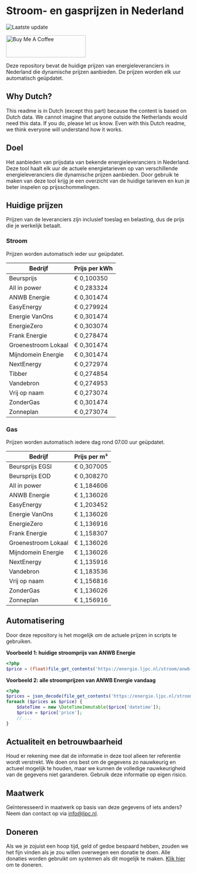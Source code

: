# Stroom- en gasprijzen in Nederland

![Laatste update](https://img.shields.io/badge/laatste%20update-2024--07--23%2022%3A00%20CET-brightgreen)

<a href="https://www.buymeacoffee.com/Lars-" target="_blank"><img src="https://cdn.buymeacoffee.com/buttons/v2/default-orange.png" alt="Buy Me A Coffee" height="60" style="height: 60px !important;width: 217px !important;" ></a>

Deze repository bevat de huidige prijzen van energieleveranciers in Nederland die dynamische prijzen aanbieden. De prijzen worden elk uur automatisch geüpdatet.

## Why Dutch?

This readme is in Dutch (except this part) because the content is based on Dutch data. We cannot imagine that anyone outside the Netherlands would need this data. If you do, please let us know. Even with this Dutch readme, we think
everyone will understand how it works.

## Doel

Het aanbieden van prijsdata van bekende energieleveranciers in Nederland. Deze tool haalt elk uur de actuele energietarieven op van verschillende energieleveranciers die dynamische prijzen aanbieden. Door gebruik te maken van deze tool
krijg je een overzicht van de huidige tarieven en kun je beter inspelen op prijsschommelingen.

## Huidige prijzen

Prijzen van de leveranciers zijn inclusief toeslag en belasting, dus de prijs die je werkelijk betaalt.

### Stroom

Prijzen worden automatisch ieder uur geüpdatet.

 Bedrijf | Prijs per kWh 
---------|---------------
Beursprijs | € 0,100350
All in power | € 0,283324
ANWB Energie | € 0,301474
EasyEnergy | € 0,279924
Energie VanOns | € 0,301474
EnergieZero | € 0,303074
Frank Energie | € 0,278474
Groenestroom Lokaal | € 0,301474
Mijndomein Energie | € 0,301474
NextEnergy | € 0,272974
Tibber | € 0,274854
Vandebron | € 0,274953
Vrij op naam | € 0,273074
ZonderGas | € 0,301474
Zonneplan | € 0,273074


### Gas

Prijzen worden automatisch iedere dag rond 07.00 uur geüpdatet.

 Bedrijf | Prijs per m³ 
---------|--------------
Beursprijs EGSI | € 0,307005
Beursprijs EOD | € 0,308270
All in power | € 1,184606
ANWB Energie | € 1,136026
EasyEnergy | € 1,203452
Energie VanOns | € 1,136026
EnergieZero | € 1,136916
Frank Energie | € 1,158307
Groenestroom Lokaal | € 1,136026
Mijndomein Energie | € 1,136026
NextEnergy | € 1,135916
Vandebron | € 1,183536
Vrij op naam | € 1,156816
ZonderGas | € 1,136026
Zonneplan | € 1,156916


## Automatisering

Door deze repository is het mogelijk om de actuele prijzen in scripts te gebruiken.

**Voorbeeld 1: huidige stroomprijs van ANWB Energie**

```php
<?php
$price = (float)file_get_contents('https://energie.ljpc.nl/stroom/anwb-energie-nu.txt');

```

**Voorbeeld 2: alle stroomprijzen van ANWB Energie vandaag**

```php
<?php
$prices = json_decode(file_get_contents('https://energie.ljpc.nl/stroom/all-in-power-vandaag.json'),true);
foreach ($prices as $price) {
    $dateTime = new \DateTimeImmutable($price['datetime']);
    $price = $price['price'];
    // ...
}
```

## Actualiteit en betrouwbaarheid

Houd er rekening mee dat de informatie in deze tool alleen ter referentie wordt verstrekt. We doen ons best om de gegevens zo nauwkeurig en actueel mogelijk te houden, maar we kunnen de volledige nauwkeurigheid van de gegevens niet
garanderen. Gebruik deze informatie op eigen risico.

## Maatwerk

Geïnteresseerd in maatwerk op basis van deze gegevens of iets anders? Neem dan contact op
via [info@ljpc.nl](mailto:info@ljpc.nl?subject=Energie%20prijzen).

## Doneren

Als we je zojuist een hoop tijd, geld of gedoe bespaard hebben, zouden we het fijn vinden als je zou willen overwegen een
donatie te doen. Alle donaties worden gebruikt om systemen als dit mogelijk te
maken. [Klik hier](https://www.buymeacoffee.com/Lars-) om te doneren.
